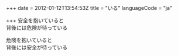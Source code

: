 +++
date = 2012-01-12T13:54:53Z
title = "いる"
languageCode = "ja"

+++
安全を抱いていると  
背後には危険が待っている  
  
危険を抱いていると  
背後には安全が待っている  
